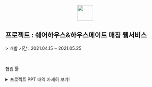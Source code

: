 <p align="center"><img src="https://0905cjw.github.io/seoulmate_logo.png" height="50px"/></p>
<h2>프로젝트 : 쉐어하우스&하우스메이트 매칭 웹서비스</h2>
<p>> 개발 기간 : 2021.04.15 ~ 2021.05.25</p>
<br/>
<p>협업 툴</p>
<details>
  <summary>프로젝트 PPT 내역 자세히 보기! </summary>
  <p align="center"><img src="https://0905cjw.github.io/seoulmate/project01.png" width="80%"/></p>
  <p align="center"><img src="https://0905cjw.github.io/seoulmate/project02.png" width="80%"/></p>
  <p align="center"><img src="https://0905cjw.github.io/seoulmate/project03.png" width="80%"/></p>
  <p align="center"><img src="https://0905cjw.github.io/seoulmate/project04.png" width="80%"/></p>
  <p align="center"><img src="https://0905cjw.github.io/seoulmate/project05.png" width="80%"/></p>
  <p align="center"><img src="https://0905cjw.github.io/seoulmate/project06.png" width="80%"/></p>
  <p align="center"><img src="https://0905cjw.github.io/seoulmate/project07.png" width="80%"/></p>
  <p align="center"><img src="https://0905cjw.github.io/seoulmate/project08.png" width="80%"/></p>
  <p align="center"><img src="https://0905cjw.github.io/seoulmate/project09.png" width="80%"/></p>
  <p align="center"><img src="https://0905cjw.github.io/seoulmate/project10.png" width="80%"/></p>
  <p align="center"><img src="https://0905cjw.github.io/seoulmate/project11.png" width="80%"/></p>
  <p align="center"><img src="https://0905cjw.github.io/seoulmate/project12.png" width="80%"/></p>
  <p align="center"><img src="https://0905cjw.github.io/seoulmate/project13.png" width="80%"/></p>
  <p align="center"><img src="https://0905cjw.github.io/seoulmate/project14.png" width="80%"/></p>
  <p align="center"><img src="https://0905cjw.github.io/seoulmate/project15.png" width="80%"/></p>
  <p align="center"><img src="https://0905cjw.github.io/seoulmate/project16.png" width="80%"/></p>
  <p align="center"><img src="https://0905cjw.github.io/seoulmate/project17.png" width="80%"/></p>
  <p align="center"><img src="https://0905cjw.github.io/seoulmate/project18.png" width="80%"/></p>
  <p align="center"><img src="https://0905cjw.github.io/seoulmate/project19.png" width="80%"/></p>
  <p align="center"><img src="https://0905cjw.github.io/seoulmate/project20.png" width="80%"/></p>
  <p align="center"><img src="https://0905cjw.github.io/seoulmate/project21.png" width="80%"/></p>
  <p align="center"><img src="https://0905cjw.github.io/seoulmate/project22.png" width="80%"/></p>
  <p align="center"><img src="https://0905cjw.github.io/seoulmate/project23.png" width="80%"/></p>
  <p align="center"><img src="https://0905cjw.github.io/seoulmate/project24.png" width="80%"/></p>
  <p align="center"><img src="https://0905cjw.github.io/seoulmate/project25.png" width="80%"/></p>
  <p align="center"><img src="https://0905cjw.github.io/seoulmate/project26.png" width="80%"/></p>
  <p align="center"><img src="https://0905cjw.github.io/seoulmate/project27.png" width="80%"/></p>
  <p align="center"><img src="https://0905cjw.github.io/seoulmate/project28.png" width="80%"/></p>
  <p align="center"><img src="https://0905cjw.github.io/seoulmate/project29.png" width="80%"/></p>
  <p align="center"><img src="https://0905cjw.github.io/seoulmate/project30.png" width="80%"/></p>
  <p align="center"><img src="https://0905cjw.github.io/seoulmate/project31.png" width="80%"/></p>
  <p align="center"><img src="https://0905cjw.github.io/seoulmate/project32.png" width="80%"/></p>
  <p align="center"><img src="https://0905cjw.github.io/seoulmate/project33.png" width="80%"/></p>
  <p align="center"><img src="https://0905cjw.github.io/seoulmate/project34.png" width="80%"/></p>
  <p align="center"><img src="https://0905cjw.github.io/seoulmate/project35.png" width="80%"/></p>
  <p align="center"><img src="https://0905cjw.github.io/seoulmate/project36.png" width="80%"/></p>
  <p align="center"><img src="https://0905cjw.github.io/seoulmate/project37.png" width="80%"/></p>
  <p align="center"><img src="https://0905cjw.github.io/seoulmate/project38.png" width="80%"/></p>
  <p align="center"><img src="https://0905cjw.github.io/seoulmate/project39.png" width="80%"/></p>
  <p align="center"><img src="https://0905cjw.github.io/seoulmate/project40.png" width="80%"/></p>
  <p align="center"><img src="https://0905cjw.github.io/seoulmate/project41.png" width="80%"/></p>
  <p align="center"><img src="https://0905cjw.github.io/seoulmate/project42.png" width="80%"/></p>
  <p align="center"><img src="https://0905cjw.github.io/seoulmate/project43.png" width="80%"/></p>
  <p align="center"><img src="https://0905cjw.github.io/seoulmate/project44.png" width="80%"/></p>
  <p align="center"><img src="https://0905cjw.github.io/seoulmate/project45.png" width="80%"/></p>
  <p align="center"><img src="https://0905cjw.github.io/seoulmate/project46.png" width="80%"/></p>
  <p align="center"><img src="https://0905cjw.github.io/seoulmate/project47.png" width="80%"/></p>
  <p align="center"><img src="https://0905cjw.github.io/seoulmate/project48.png" width="80%"/></p>
  <p align="center"><img src="https://0905cjw.github.io/seoulmate/project49.png" width="80%"/></p>
  <p align="center"><img src="https://0905cjw.github.io/seoulmate/project50.png" width="80%"/></p>
  <p align="center"><img src="https://0905cjw.github.io/seoulmate/project51.png" width="80%"/></p>
  <p align="center"><img src="https://0905cjw.github.io/seoulmate/project52.png" width="80%"/></p>
  <p align="center"><img src="https://0905cjw.github.io/seoulmate/project53.png" width="80%"/></p>
  <p align="center"><img src="https://0905cjw.github.io/seoulmate/project54.png" width="80%"/></p>
  <p align="center"><img src="https://0905cjw.github.io/seoulmate/project55.png" width="80%"/></p>
  <p align="center"><img src="https://0905cjw.github.io/seoulmate/project56.png" width="80%"/></p>
  <p align="center"><img src="https://0905cjw.github.io/seoulmate/project57.png" width="80%"/></p>
  <p align="center"><img src="https://0905cjw.github.io/seoulmate/project58.png" width="80%"/></p>
  <p align="center"><img src="https://0905cjw.github.io/seoulmate/project59.png" width="80%"/></p>
  <p align="center"><img src="https://0905cjw.github.io/seoulmate/project60.png" width="80%"/></p>
  <p align="center"><img src="https://0905cjw.github.io/seoulmate/project61.png" width="80%"/></p>
  <p align="center"><img src="https://0905cjw.github.io/seoulmate/project62.png" width="80%"/></p>
</details>
<br/>

